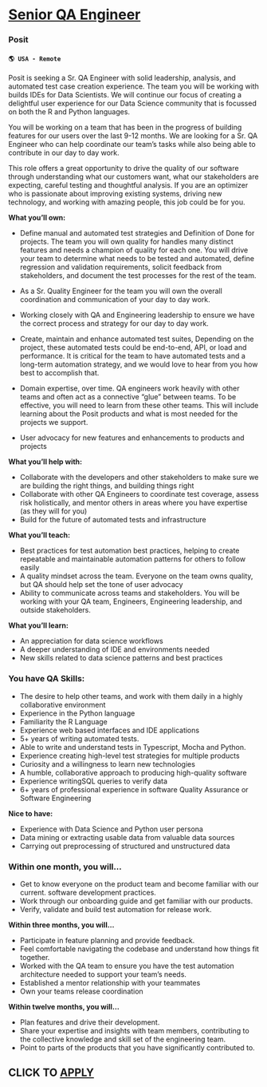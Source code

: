# [Senior QA Engineer](https://www.remotewlb.com/apply/senior-qa-engineer-119731)  
### Posit  
#### `🌎 USA - Remote`  

Posit is seeking a Sr. QA Engineer with solid leadership, analysis, and automated test case creation experience. The team you will be working with builds IDEs for Data Scientists. We will continue our focus of creating a delightful user experience for our Data Science community that is focussed on both the R and Python languages.

You will be working on a team that has been in the progress of building features for our users over the last 9-12 months. We are looking for a Sr. QA Engineer who can help coordinate our team’s tasks while also being able to contribute in our day to day work.

This role offers a great opportunity to drive the quality of our software through understanding what our customers want, what our stakeholders are expecting, careful testing and thoughtful analysis. If you are an optimizer who is passionate about improving existing systems, driving new technology, and working with amazing people, this job could be for you.

**What you’ll own:**

  * Define manual and automated test strategies and Definition of Done for projects. The team you will own quality for handles many distinct features and needs a champion of quality for each one. You will drive your team to determine what needs to be tested and automated, define regression and validation requirements, solicit feedback from stakeholders, and document the test processes for the rest of the team.
  * As a Sr. Quality Engineer for the team you will own the overall coordination and communication of your day to day work.
  * Working closely with QA and Engineering leadership to ensure we have the correct process and strategy for our day to day work. 

  * Create, maintain and enhance automated test suites, Depending on the project, these automated tests could be end-to-end, API, or load and performance. It is critical for the team to have automated tests and a long-term automation strategy, and we would love to hear from you how best to accomplish that.
  * Domain expertise, over time. QA engineers work heavily with other teams and often act as a connective “glue” between teams. To be effective, you will need to learn from these other teams. This will include learning about the Posit products and what is most needed for the projects we support.
  * User advocacy for new features and enhancements to products and projects

**What you’ll help with:**

  * Collaborate with the developers and other stakeholders to make sure we are building the right things, and building things right
  * Collaborate with other QA Engineers to coordinate test coverage, assess risk holistically, and mentor others in areas where you have expertise (as they will for you)
  * Build for the future of automated tests and infrastructure

**What you’ll teach:**

  * Best practices for test automation best practices, helping to create repeatable and maintainable automation patterns for others to follow easily
  * A quality mindset across the team. Everyone on the team owns quality, but QA should help set the tone of user advocacy
  * Ability to communicate across teams and stakeholders. You will be working with your QA team, Engineers, Engineering leadership, and outside stakeholders.

**What you’ll learn:**

  * An appreciation for data science workflows
  * A deeper understanding of IDE and environments needed
  * New skills related to data science patterns and best practices

### **You have QA Skills:**

  * The desire to help other teams, and work with them daily in a highly collaborative environment
  * Experience in the Python language
  * Familiarity the R Language 
  * Experience web based interfaces and IDE applications
  * 5+ years of writing automated tests. 
  * Able to write and understand tests in Typescript, Mocha and Python.
  * Experience creating high-level test strategies for multiple products
  * Curiosity and a willingness to learn new technologies
  * A humble, collaborative approach to producing high-quality software
  * Experience writingSQL queries to verify data
  * 6+ years of professional experience in software Quality Assurance or Software Engineering

**Nice to have:**

  * Experience with Data Science and Python user persona
  * Data mining or extracting usable data from valuable data sources
  * Carrying out preprocessing of structured and unstructured data

### **Within one month, you will…**

  * Get to know everyone on the product team and become familiar with our current. software development practices.
  * Work through our onboarding guide and get familiar with our products.
  * Verify, validate and build test automation for release work.

**Within three months, you will…**

  * Participate in feature planning and provide feedback.
  * Feel comfortable navigating the codebase and understand how things fit together.
  * Worked with the QA team to ensure you have the test automation architecture needed to support your team’s needs.
  * Established a mentor relationship with your teammates 
  * Own your teams release coordination

**Within twelve months, you will…**

  * Plan features and drive their development.
  * Share your expertise and insights with team members, contributing to the collective knowledge and skill set of the engineering team.
  * Point to parts of the products that you have significantly contributed to.

  
## CLICK TO [APPLY](https://www.remotewlb.com/apply/senior-qa-engineer-119731)

